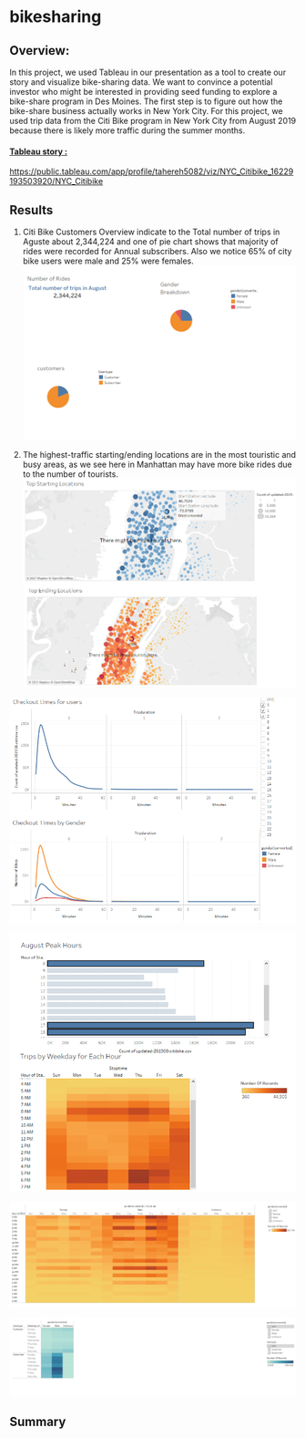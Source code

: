 # bikesharing

## Overview:
In this project, we used Tableau in our presentation as a tool to create our story and visualize bike-sharing data.
We want to convince a potential investor who might be interested in providing seed funding to explore a bike-share program in Des Moines. The first step is to figure out how the bike-share business actually works in New York City.
For this project, we used trip data from the Citi Bike program in New York City from August 2019 because there is likely more traffic during the summer months.
#### [Tableau story :](https://public.tableau.com/app/profile/tahereh5082/viz/NYC_Citibike_16229193503920/NYC_Citibike) 
https://public.tableau.com/app/profile/tahereh5082/viz/NYC_Citibike_16229193503920/NYC_Citibike

## Results

1. Citi Bike Customers Overview indicate to the Total number of trips in Aguste about 2,344,224 and one of pie chart shows that majority of rides were recorded for Annual subscribers. Also we notice 65% of city bike users were male and 25% were females.
![1.png](https://github.com/tjavaheripour/bikesharing/blob/main/Resources/1.PNG)

2. The highest-traffic starting/ending locations are in the most touristic and busy areas, as we see here in Manhattan may have more bike rides due to the number of tourists.
![2.png](https://github.com/tjavaheripour/bikesharing/blob/main/Resources/2.PNG)

![3.png](https://github.com/tjavaheripour/bikesharing/blob/main/Resources/3.PNG)

![4.png](https://github.com/tjavaheripour/bikesharing/blob/main/Resources/4.PNG)

![5.png](https://github.com/tjavaheripour/bikesharing/blob/main/Resources/5.PNG)

![6.png](https://github.com/tjavaheripour/bikesharing/blob/main/Resources/6.PNG)

## Summary
